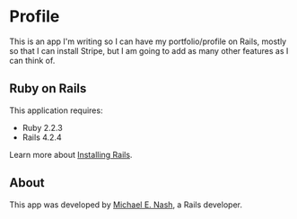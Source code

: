 Profile
================

This is an app I'm writing so I can have my portfolio/profile on Rails, mostly so that I can install Stripe, but I am going to add as many other features as I can think of.

Ruby on Rails
-------------

This application requires:

- Ruby 2.2.3
- Rails 4.2.4

Learn more about [Installing Rails](http://railsapps.github.io/installing-rails.html).

About
-----
This app was developed by [Michael E. Nash](http://utumno86.github.io), a Rails developer.
